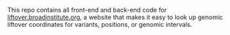 This repo contains all front-end and back-end code for [liftover.broadinstitute.org](https://liftover.broadinstitute.org), a website that makes it easy to look up genomic liftover coordinates for variants, positions, or genomic intervals.
